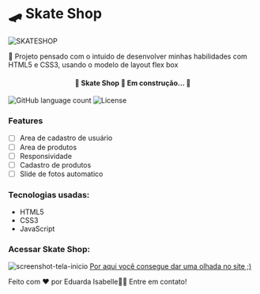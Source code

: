 <h1>🛹 Skate Shop</h1>

![SKATESHOP](https://user-images.githubusercontent.com/92763302/213933755-62204b7d-2fcb-43a2-a5ff-f53ddbe0ae43.png)
<p>🚀 Projeto pensado com o intuido de desenvolver minhas habilidades com HTML5 e CSS3, usando o modelo de layout flex box</p>
<h4 align="center"> 
	🚧  Skate Shop 🚀 Em construção...  🚧
</h4>

![GitHub language count](https://img.shields.io/static/v1?label=LANGUAGES&message=3&color=<yellow>)
![License](https://img.shields.io/static/v1?label=LICENSE&message=MIT&color=<yellow>)
### Features

- [ ] Area de cadastro de usuário
- [ ] Area de produtos
- [ ] Responsividade
- [ ] Cadastro de produtos
- [ ] Slide de fotos automatico

### Tecnologias usadas:
* HTML5
* CSS3
* JavaScript

### Acessar Skate Shop:
![screenshot-tela-inicio](https://user-images.githubusercontent.com/92763302/213945526-991ccf7b-ee55-4012-a765-be107e02a80a.png)
<a href="https://eduardaisabele.github.io/skate-shop/" target="_blank">Por aqui você consegue dar uma olhada no site ;)</a>

Feito com ❤️ por Eduarda Isabelle👋🏽 Entre em contato!
